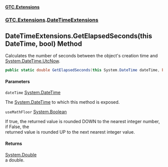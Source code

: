 #### [GTC.Extensions](GTCExtensions.md 'GTC Extensions')
### [GTC.Extensions](GTCExtensions.md#GTC.Extensions 'GTC.Extensions').[DateTimeExtensions](DateTimeExtensions.md 'GTC.Extensions.DateTimeExtensions')

## DateTimeExtensions.GetElapsedSeconds(this DateTime, bool) Method

Calculates the number of seconds between the object's creation time and [System.DateTime.UtcNow](https://docs.microsoft.com/en-us/dotnet/api/System.DateTime.UtcNow 'System.DateTime.UtcNow').

```csharp
public static double GetElapsedSeconds(this System.DateTime dateTime, bool useMathFloor=true);
```
#### Parameters

<a name='GTC.Extensions.DateTimeExtensions.GetElapsedSeconds(thisSystem.DateTime,bool).dateTime'></a>

`dateTime` [System.DateTime](https://docs.microsoft.com/en-us/dotnet/api/System.DateTime 'System.DateTime')

The [System.DateTime](https://docs.microsoft.com/en-us/dotnet/api/System.DateTime 'System.DateTime') to which this method is exposed.

<a name='GTC.Extensions.DateTimeExtensions.GetElapsedSeconds(thisSystem.DateTime,bool).useMathFloor'></a>

`useMathFloor` [System.Boolean](https://docs.microsoft.com/en-us/dotnet/api/System.Boolean 'System.Boolean')

If true, the returned value is rounded DOWN to the nearest integer number, if False, the   
           returned value is rounded UP to the next nearest integer value.

#### Returns
[System.Double](https://docs.microsoft.com/en-us/dotnet/api/System.Double 'System.Double')  
a double.